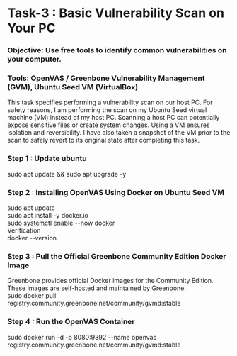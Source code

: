 # Task-3 :  Basic Vulnerability Scan on Your PC

### Objective: Use free tools to identify common vulnerabilities on your computer.
### Tools:  OpenVAS / Greenbone Vulnerability Management (GVM), Ubuntu Seed VM (VirtualBox)

This task specifies performing a vulnerability scan on our host PC. For safety reasons, I am performing the scan on my Ubuntu Seed virtual machine (VM) instead of my host PC.
Scanning a host PC can potentially expose sensitive files or create system changes. Using a VM ensures isolation and reversibility. I have also taken a snapshot of the VM prior to the scan to safely revert to its original state after completing this task.

### Step 1 : Update ubuntu
sudo apt update && sudo apt upgrade -y

### Step 2 : Installing OpenVAS Using Docker on Ubuntu Seed VM
sudo apt update <br>
sudo apt install -y docker.io <br>
sudo systemctl enable --now docker <br>
Verification <br>
docker --version

### Step 3 : Pull the Official Greenbone Community Edition Docker Image
Greenbone provides official Docker images for the Community Edition. These images are self-hosted and maintained by Greenbone. <br>
sudo docker pull registry.community.greenbone.net/community/gvmd:stable

### Step 4 : Run the OpenVAS Container
sudo docker run -d -p 8080:9392 --name openvas registry.community.greenbone.net/community/gvmd:stable
